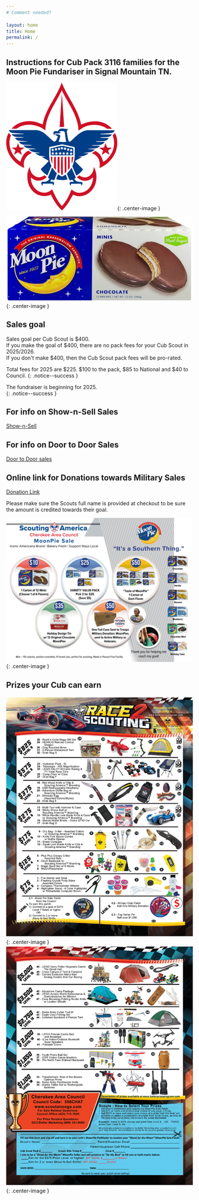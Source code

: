 ```yaml
---
# Comment needed?

layout: home
title: Home
permalink: /
---
```


## Instructions for Cub Pack 3116 families for the Moon Pie Fundariser in Signal Mountain TN.

![Boy Scouts of America logo](/images/bsa-logo-small.png){: .center-image }
<br/>

![Image of moonpie](/images/choc-moon-pie-small.png){: .center-image }

## Sales goal 
Sales goal per Cub Scout is $400.<br/>
If you make the goal of $400, there are no pack fees for your Cub Scout in 2025/2026.<br/>
If you don't make $400, then the Cub Scout pack fees will be pro-rated.

Total fees for 2025 are $225. $100 to the pack, $85 to National and $40 to Council.
{: .notice--success }

The fundraiser is beginning for 2025.<br/>
{: .notice--success }

## For info on Show-n-Sell Sales
[Show-n-Sell](/shownsell)

## For info on Door to Door Sales
[Door to Door sales](/doortodoor)

## Online link for Donations towards Military Sales 
[Donation Link](https://www.paypal.com/donate/?hosted_button_id=TN68TTSEGJGU2)

Please make sure the Scouts full name is provided at checkout to be sure the amount is credited towards their goal.

![Image of moonpie prices](/images/2025+MoonPie+Order+Form-1.png){: .center-image }

## Prizes your Cub can earn

![Image1 of moonpie prizes](images/2025_Cherokee+Area+TN+prize+flyer-2.png){: .center-image }
<br/>
![Image2 of moonpie prizes](images/2025_Cherokee+Area+TN+prize+flyer-1.png){: .center-image }


